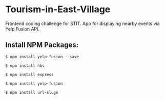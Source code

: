 # Tourism-in-East-Village
Frontend coding challenge for STIT. App for displaying nearby events via Yelp Fusion API.

## Install NPM Packages:
```
$ npm install yelp-fusion --save
```

```
$ npm install hbs
```

```
$ npm install express
```

```
$ npm install yelp-fusion
```
```
$ npm install url-slugs
```
